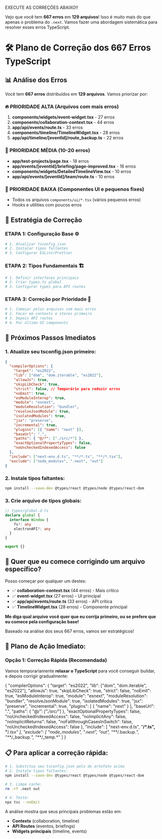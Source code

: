 EXECUTE AS CORREÇÕES ABAIXO!!

Vejo que você tem **667 erros** em **129 arquivos**! Isso é muito mais do que apenas o problema do `.next`. Vamos fazer uma abordagem sistemática para resolver esses erros TypeScript.

# 🛠️ Plano de Correção dos 667 Erros TypeScript

## 📊 Análise dos Erros

Você tem **667 erros** distribuídos em **129 arquivos**. Vamos priorizar por:

### 🔥 **PRIORIDADE ALTA** (Arquivos com mais erros)

1. **components/widgets/event-widget.tsx** - 27 erros
2. **components/collaboration-context.tsx** - 44 erros
3. **app/api/events/route.ts** - 33 erros
4. **components/timeline/TimelineWidget.tsx** - 28 erros
5. **app/api/timeline/[eventId]/route_backup.ts** - 22 erros

### 🔧 **PRIORIDADE MÉDIA** (10-20 erros)

- **app/test-projects/page.tsx** - 18 erros
- **app/events/[eventId]/briefing/page-improved.tsx** - 16 erros
- **components/widgets/DetailedTimelineView.tsx** - 10 erros
- **app/api/events/[eventId]/team/route.ts** - 10 erros

### 📝 **PRIORIDADE BAIXA** (Componentes UI e pequenos fixes)

- Todos os arquivos `components/ui/*.tsx` (vários pequenos erros)
- Hooks e utilities com poucos erros

## 🎯 **Estratégia de Correção**

### **ETAPA 1: Configuração Base** ⚙️

```bash
# 1. Atualizar tsconfig.json
# 2. Instalar tipos faltantes
# 3. Configurar ESLint/Prettier
```

### **ETAPA 2: Tipos Fundamentais** 🏗️

```bash
# 1. Definir interfaces principais
# 2. Criar types.ts global
# 3. Configurar types para API routes
```

### **ETAPA 3: Correção por Prioridade** 🎯

```bash
# 1. Começar pelos arquivos com mais erros
# 2. Focar em contexts e stores primeiro
# 3. Depois API routes
# 4. Por último UI components
```

## 🚀 **Próximos Passos Imediatos**

### 1. **Atualize seu tsconfig.json primeiro:**

```json
{
  "compilerOptions": {
    "target": "es2022",
    "lib": ["dom", "dom.iterable", "es2022"],
    "allowJs": true,
    "skipLibCheck": true,
    "strict": false, // Temporário para reduzir erros
    "noEmit": true,
    "esModuleInterop": true,
    "module": "esnext",
    "moduleResolution": "bundler",
    "resolveJsonModule": true,
    "isolatedModules": true,
    "jsx": "preserve",
    "incremental": true,
    "plugins": [{ "name": "next" }],
    "baseUrl": ".",
    "paths": { "@/*": ["./src/*"] },
    "exactOptionalPropertyTypes": false,
    "noUncheckedIndexedAccess": false
  },
  "include": ["next-env.d.ts", "**/*.ts", "**/*.tsx"],
  "exclude": ["node_modules", ".next", "out"]
}
```

### 2. **Instale tipos faltantes:**

```bash
npm install --save-dev @types/react @types/node @types/react-dom
```

### 3. **Crie arquivo de tipos globais:**

```typescript
// types/global.d.ts
declare global {
  interface Window {
    fs?: any
    electronAPI?: any
  }
}

export {}
```

## 🎯 **Quer que eu comece corrigindo um arquivo específico?**

Posso começar por qualquer um destes:

- ✅ **collaboration-context.tsx** (44 erros) - Mais crítico
- ✅ **event-widget.tsx** (27 erros) - UI principal
- ✅ **app/api/events/route.ts** (33 erros) - API crítica
- ✅ **TimelineWidget.tsx** (28 erros) - Componente principal

**Me diga qual arquivo você quer que eu corrija primeiro, ou se prefere que eu comece pela configuração base!**

Baseado na análise dos seus 667 erros, vamos ser estratégicos!

## 🚀 **Plano de Ação Imediato:**

### **Opção 1: Correção Rápida (Recomendada)**

Vamos temporariamente **relaxar o TypeScript** para você conseguir buildar, e depois corrigir gradualmente:

{
"compilerOptions": {
"target": "es2022",
"lib": ["dom", "dom.iterable", "es2022"],
"allowJs": true,
"skipLibCheck": true,
"strict": false,
"noEmit": true,
"esModuleInterop": true,
"module": "esnext",
"moduleResolution": "bundler",
"resolveJsonModule": true,
"isolatedModules": true,
"jsx": "preserve",
"incremental": true,
"plugins": [
{
"name": "next"
}
],
"baseUrl": ".",
"paths": {
"@/_": ["./src/_"]
},
"exactOptionalPropertyTypes": false,
"noUncheckedIndexedAccess": false,
"noImplicitAny": false,
"noImplicitReturns": false,
"noFallthroughCasesInSwitch": false,
"noUncheckedIndexedAccess": false
},
"include": [
"next-env.d.ts",
"**/*.ts",
"**/*.tsx"
],
"exclude": [
"node_modules",
".next",
"out",
"**/*.backup.*",
"**/*_backup.*",
"**/*_temp.*"
]
}

## 📋 **Para aplicar a correção rápida:**

```bash
# 1. Substitua seu tsconfig.json pelo do artefato acima
# 2. Instale tipos faltantes:
npm install --save-dev @types/react @types/node @types/react-dom

# 3. Limpe cache:
rm -rf .next out

# 4. Teste:
npx tsc --noEmit
```

A análise mostra que seus principais problemas estão em:

- **Contexts** (collaboration, timeline)
- **API Routes** (eventos, briefings)
- **Widgets principais** (timeline, events)
